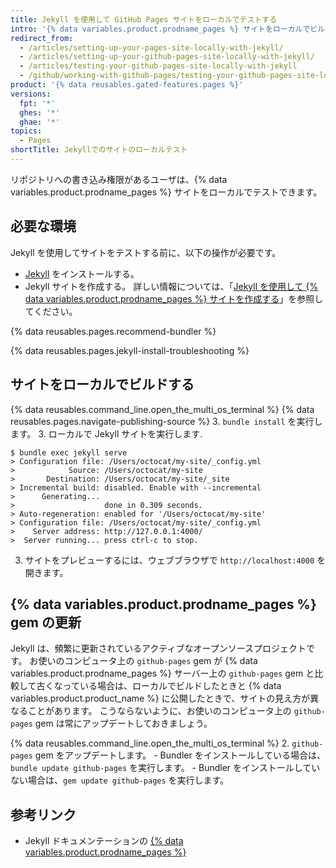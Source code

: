 ```yaml
---
title: Jekyll を使用して GitHub Pages サイトをローカルでテストする
intro: '{% data variables.product.prodname_pages %} サイトをローカルでビルドすると、サイトに対する変更のプレビューとテストを行うことができます。'
redirect_from:
  - /articles/setting-up-your-pages-site-locally-with-jekyll/
  - /articles/setting-up-your-github-pages-site-locally-with-jekyll/
  - /articles/testing-your-github-pages-site-locally-with-jekyll
  - /github/working-with-github-pages/testing-your-github-pages-site-locally-with-jekyll
product: '{% data reusables.gated-features.pages %}'
versions:
  fpt: '*'
  ghes: '*'
  ghae: '*'
topics:
  - Pages
shortTitle: Jekyllでのサイトのローカルテスト
---
```


リポジトリへの書き込み権限があるユーザは、{% data variables.product.prodname_pages %} サイトをローカルでテストできます。

## 必要な環境

Jekyll を使用してサイトをテストする前に、以下の操作が必要です。
  - [Jekyll](https://jekyllrb.com/docs/installation/) をインストールする。
  - Jekyll サイトを作成する。 詳しい情報については、「[Jekyll を使用して {% data variables.product.prodname_pages %} サイトを作成する](/articles/creating-a-github-pages-site-with-jekyll)」を参照してください。

{% data reusables.pages.recommend-bundler %}

{% data reusables.pages.jekyll-install-troubleshooting %}

## サイトをローカルでビルドする

{% data reusables.command_line.open_the_multi_os_terminal %}
{% data reusables.pages.navigate-publishing-source %}
3. `bundle install` を実行します。
3. ローカルで Jekyll サイトを実行します.
  ```shell
  $ bundle exec jekyll serve
  > Configuration file: /Users/octocat/my-site/_config.yml
  >            Source: /Users/octocat/my-site
  >       Destination: /Users/octocat/my-site/_site
  > Incremental build: disabled. Enable with --incremental
  >      Generating...
  >                    done in 0.309 seconds.
  > Auto-regeneration: enabled for '/Users/octocat/my-site'
  > Configuration file: /Users/octocat/my-site/_config.yml
  >    Server address: http://127.0.0.1:4000/
  >  Server running... press ctrl-c to stop.
  ```
3. サイトをプレビューするには、ウェブブラウザで `http://localhost:4000` を開きます。

## {% data variables.product.prodname_pages %} gem の更新

Jekyll は、頻繁に更新されているアクティブなオープンソースプロジェクトです。 お使いのコンピュータ上の `github-pages` gem が {% data variables.product.prodname_pages %} サーバー上の `github-pages` gem と比較して古くなっている場合は、ローカルでビルドしたときと {% data variables.product.product_name %} に公開したときで、サイトの見え方が異なることがあります。 こうならないように、お使いのコンピュータ上の `github-pages` gem は常にアップデートしておきましょう。

{% data reusables.command_line.open_the_multi_os_terminal %}
2. `github-pages` gem をアップデートします。
    - Bundler をインストールしている場合は、`bundle update github-pages` を実行します。
    - Bundler をインストールしていない場合は、`gem update github-pages` を実行します。

## 参考リンク

- Jekyll ドキュメンテーションの [{% data variables.product.prodname_pages %}](http://jekyllrb.com/docs/github-pages/)
